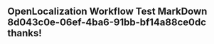 <properties
ms.topic="hero-topic1"
ms.test1="hero-topic"
ms.test2="test"/>

## OpenLocalization Workflow Test MarkDown 8d043c0e-06ef-4ba6-91bb-bf14a88ce0dc thanks!
